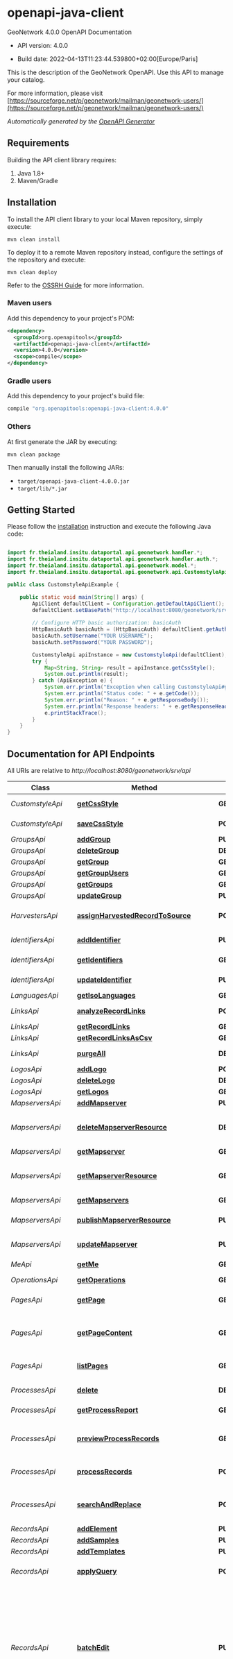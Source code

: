 # openapi-java-client

GeoNetwork 4.0.0 OpenAPI Documentation

- API version: 4.0.0

- Build date: 2022-04-13T11:23:44.539800+02:00[Europe/Paris]

This is the description of the GeoNetwork OpenAPI. Use this API to manage your catalog.

  For more information, please visit [https://sourceforge.net/p/geonetwork/mailman/geonetwork-users/](https://sourceforge.net/p/geonetwork/mailman/geonetwork-users/)

*Automatically generated by the [OpenAPI Generator](https://openapi-generator.tech)*

## Requirements

Building the API client library requires:

1. Java 1.8+
2. Maven/Gradle

## Installation

To install the API client library to your local Maven repository, simply execute:

```shell
mvn clean install
```

To deploy it to a remote Maven repository instead, configure the settings of the repository and execute:

```shell
mvn clean deploy
```

Refer to the [OSSRH Guide](http://central.sonatype.org/pages/ossrh-guide.html) for more information.

### Maven users

Add this dependency to your project's POM:

```xml
<dependency>
  <groupId>org.openapitools</groupId>
  <artifactId>openapi-java-client</artifactId>
  <version>4.0.0</version>
  <scope>compile</scope>
</dependency>
```

### Gradle users

Add this dependency to your project's build file:

```groovy
compile "org.openapitools:openapi-java-client:4.0.0"
```

### Others

At first generate the JAR by executing:

```shell
mvn clean package
```

Then manually install the following JARs:

- `target/openapi-java-client-4.0.0.jar`
- `target/lib/*.jar`

## Getting Started

Please follow the [installation](#installation) instruction and execute the following Java code:

```java

import fr.theialand.insitu.dataportal.api.geonetwork.handler.*;
import fr.theialand.insitu.dataportal.api.geonetwork.handler.auth.*;
import fr.theialand.insitu.dataportal.api.geonetwork.model.*;
import fr.theialand.insitu.dataportal.api.geonetwork.api.CustomstyleApi;

public class CustomstyleApiExample {

    public static void main(String[] args) {
        ApiClient defaultClient = Configuration.getDefaultApiClient();
        defaultClient.setBasePath("http://localhost:8080/geonetwork/srv/api");
        
        // Configure HTTP basic authorization: basicAuth
        HttpBasicAuth basicAuth = (HttpBasicAuth) defaultClient.getAuthentication("basicAuth");
        basicAuth.setUsername("YOUR USERNAME");
        basicAuth.setPassword("YOUR PASSWORD");

        CustomstyleApi apiInstance = new CustomstyleApi(defaultClient);
        try {
            Map<String, String> result = apiInstance.getCssStyle();
            System.out.println(result);
        } catch (ApiException e) {
            System.err.println("Exception when calling CustomstyleApi#getCssStyle");
            System.err.println("Status code: " + e.getCode());
            System.err.println("Reason: " + e.getResponseBody());
            System.err.println("Response headers: " + e.getResponseHeaders());
            e.printStackTrace();
        }
    }
}

```

## Documentation for API Endpoints

All URIs are relative to *http://localhost:8080/geonetwork/srv/api*

Class | Method | HTTP request | Description
------------ | ------------- | ------------- | -------------
*CustomstyleApi* | [**getCssStyle**](docs/CustomstyleApi.md#getCssStyle) | **GET** /customstyle | Get CssStyleSettings
*CustomstyleApi* | [**saveCssStyle**](docs/CustomstyleApi.md#saveCssStyle) | **POST** /customstyle | Saves custom style variables.
*GroupsApi* | [**addGroup**](docs/GroupsApi.md#addGroup) | **PUT** /groups | Add a group
*GroupsApi* | [**deleteGroup**](docs/GroupsApi.md#deleteGroup) | **DELETE** /groups/{groupIdentifier} | Remove a group
*GroupsApi* | [**getGroup**](docs/GroupsApi.md#getGroup) | **GET** /groups/{groupIdentifier} | Get group
*GroupsApi* | [**getGroupUsers**](docs/GroupsApi.md#getGroupUsers) | **GET** /groups/{groupIdentifier}/users | Get group users
*GroupsApi* | [**getGroups**](docs/GroupsApi.md#getGroups) | **GET** /groups | Get groups
*GroupsApi* | [**updateGroup**](docs/GroupsApi.md#updateGroup) | **PUT** /groups/{groupIdentifier} | Update a group
*HarvestersApi* | [**assignHarvestedRecordToSource**](docs/HarvestersApi.md#assignHarvestedRecordToSource) | **POST** /harvesters/{harvesterUuid}/assign | Assign harvester records to a new source
*IdentifiersApi* | [**addIdentifier**](docs/IdentifiersApi.md#addIdentifier) | **PUT** /identifiers | Add an identifier template
*IdentifiersApi* | [**getIdentifiers**](docs/IdentifiersApi.md#getIdentifiers) | **GET** /identifiers | Get identifier templates
*IdentifiersApi* | [**updateIdentifier**](docs/IdentifiersApi.md#updateIdentifier) | **PUT** /identifiers/{identifier} | Update an identifier template
*LanguagesApi* | [**getIsoLanguages**](docs/LanguagesApi.md#getIsoLanguages) | **GET** /isolanguages | Get ISO languages
*LinksApi* | [**analyzeRecordLinks**](docs/LinksApi.md#analyzeRecordLinks) | **POST** /records/links | Analyze records links
*LinksApi* | [**getRecordLinks**](docs/LinksApi.md#getRecordLinks) | **GET** /records/links | Get record links
*LinksApi* | [**getRecordLinksAsCsv**](docs/LinksApi.md#getRecordLinksAsCsv) | **GET** /records/links/csv | 
*LinksApi* | [**purgeAll**](docs/LinksApi.md#purgeAll) | **DELETE** /records/links | Remove all links and status history
*LogosApi* | [**addLogo**](docs/LogosApi.md#addLogo) | **POST** /logos | Add a logo
*LogosApi* | [**deleteLogo**](docs/LogosApi.md#deleteLogo) | **DELETE** /logos/{file} | Remove a logo
*LogosApi* | [**getLogos**](docs/LogosApi.md#getLogos) | **GET** /logos | Get all logos
*MapserversApi* | [**addMapserver**](docs/MapserversApi.md#addMapserver) | **PUT** /mapservers | Add a mapserver
*MapserversApi* | [**deleteMapserverResource**](docs/MapserversApi.md#deleteMapserverResource) | **DELETE** /mapservers/{mapserverId}/records/{metadataUuid} | Remove a metadata mapserver resource
*MapserversApi* | [**getMapserver**](docs/MapserversApi.md#getMapserver) | **GET** /mapservers/{mapserverId} | Get a mapserver
*MapserversApi* | [**getMapserverResource**](docs/MapserversApi.md#getMapserverResource) | **GET** /mapservers/{mapserverId}/records/{metadataUuid} | Check metadata mapserver resource is published 
*MapserversApi* | [**getMapservers**](docs/MapserversApi.md#getMapservers) | **GET** /mapservers | Get mapservers
*MapserversApi* | [**publishMapserverResource**](docs/MapserversApi.md#publishMapserverResource) | **PUT** /mapservers/{mapserverId}/records/{metadataUuid} | Publish a metadata resource in a mapserver
*MapserversApi* | [**updateMapserver**](docs/MapserversApi.md#updateMapserver) | **PUT** /mapservers/{mapserverId} | Update a mapserver
*MeApi* | [**getMe**](docs/MeApi.md#getMe) | **GET** /me | Get information about me
*OperationsApi* | [**getOperations**](docs/OperationsApi.md#getOperations) | **GET** /operations | Get operations
*PagesApi* | [**getPage**](docs/PagesApi.md#getPage) | **GET** /pages/{language}/{pageId} | Return the page object details except the content
*PagesApi* | [**getPageContent**](docs/PagesApi.md#getPageContent) | **GET** /pages/{language}/{pageId}/content | Return the static html content identified by pageId
*PagesApi* | [**listPages**](docs/PagesApi.md#listPages) | **GET** /pages/list | List all pages according to the filters
*ProcessesApi* | [**delete**](docs/ProcessesApi.md#delete) | **DELETE** /processes/reports | Clear process reports list
*ProcessesApi* | [**getProcessReport**](docs/ProcessesApi.md#getProcessReport) | **GET** /processes/reports | Get current process reports
*ProcessesApi* | [**previewProcessRecords**](docs/ProcessesApi.md#previewProcessRecords) | **GET** /processes/{process} | Preview process result applied to one or more records
*ProcessesApi* | [**processRecords**](docs/ProcessesApi.md#processRecords) | **POST** /processes/{process} | Apply a process to one or more records
*ProcessesApi* | [**searchAndReplace**](docs/ProcessesApi.md#searchAndReplace) | **POST** /processes/search-and-replace | Search and replace values in one or more records
*RecordsApi* | [**addElement**](docs/RecordsApi.md#addElement) | **PUT** /records/{metadataUuid}/editor/elements/{direction} | Reorder element
*RecordsApi* | [**addSamples**](docs/RecordsApi.md#addSamples) | **PUT** /records/samples | Add samples
*RecordsApi* | [**addTemplates**](docs/RecordsApi.md#addTemplates) | **PUT** /records/templates | Add templates
*RecordsApi* | [**applyQuery**](docs/RecordsApi.md#applyQuery) | **POST** /records/{metadataUuid}/query/{savedQuery} | Apply a saved query for this metadata
*RecordsApi* | [**batchEdit**](docs/RecordsApi.md#batchEdit) | **PUT** /records/batchediting | Edit a set of records by XPath expressions. This operations applies the update-fixed-info.xsl transformation for the metadata schema and updates the change date if the parameter updateDateStamp is set to true.
*RecordsApi* | [**cancelEdits**](docs/RecordsApi.md#cancelEdits) | **DELETE** /records/{metadataUuid}/editor | Cancel edits
*RecordsApi* | [**checkDoiStatus**](docs/RecordsApi.md#checkDoiStatus) | **GET** /records/{metadataUuid}/doi/checkPreConditions | Check that a record can be submitted to DataCite for DOI creation. DataCite requires some fields to be populated.
*RecordsApi* | [**checkValidation**](docs/RecordsApi.md#checkValidation) | **GET** /records/{testId}/validate/inspire | Check the status of validation with the INSPIRE service.
*RecordsApi* | [**create**](docs/RecordsApi.md#create) | **PUT** /records/duplicate | Create a new record
*RecordsApi* | [**createDoi**](docs/RecordsApi.md#createDoi) | **PUT** /records/{metadataUuid}/doi | Submit a record to the Datacite metadata store in order to create a DOI.
*RecordsApi* | [**deleteAttribute**](docs/RecordsApi.md#deleteAttribute) | **DELETE** /records/{metadataUuid}/editor/attributes | Delete attribute
*RecordsApi* | [**deleteElement**](docs/RecordsApi.md#deleteElement) | **DELETE** /records/{metadataUuid}/editor/elements | Delete element
*RecordsApi* | [**deleteRecords**](docs/RecordsApi.md#deleteRecords) | **DELETE** /records | Delete one or more records
*RecordsApi* | [**deleteTagForRecords**](docs/RecordsApi.md#deleteTagForRecords) | **DELETE** /records/tags | Delete tags to one or more records
*RecordsApi* | [**deleteTags**](docs/RecordsApi.md#deleteTags) | **DELETE** /records/{metadataUuid}/tags | Delete tags of a record
*RecordsApi* | [**downloadBackup**](docs/RecordsApi.md#downloadBackup) | **GET** /records/backups/latest | Download MEF backup archive
*RecordsApi* | [**enableVersionControl**](docs/RecordsApi.md#enableVersionControl) | **PUT** /records/{metadataUuid}/versions | (Experimental) Enable version control
*RecordsApi* | [**enableVersionControlForRecords**](docs/RecordsApi.md#enableVersionControlForRecords) | **PUT** /records/versions | (Experimental) Enable version control for one or more records
*RecordsApi* | [**exportAsCsv**](docs/RecordsApi.md#exportAsCsv) | **GET** /records/csv | Get a set of metadata records as CSV
*RecordsApi* | [**exportAsMef**](docs/RecordsApi.md#exportAsMef) | **GET** /records/zip | Get a set of metadata records as ZIP
*RecordsApi* | [**exportAsPdf**](docs/RecordsApi.md#exportAsPdf) | **GET** /records/pdf | Get a set of metadata records as PDF
*RecordsApi* | [**getActiveUsers**](docs/RecordsApi.md#getActiveUsers) | **GET** /reports/users | Get the list of users \&quot;active\&quot; during a time period.
*RecordsApi* | [**getAllRecordExtentAsJson**](docs/RecordsApi.md#getAllRecordExtentAsJson) | **GET** /records/{metadataUuid}/extents.json | Get list of record extents
*RecordsApi* | [**getAllResources**](docs/RecordsApi.md#getAllResources) | **GET** /records/{metadataUuid}/attachments | List all metadata attachments
*RecordsApi* | [**getAsRdf**](docs/RecordsApi.md#getAsRdf) | **GET** /records | Get catalog content as RDF. This endpoint supports the same Lucene query parameters as for the GUI search.
*RecordsApi* | [**getAssociatedResources**](docs/RecordsApi.md#getAssociatedResources) | **GET** /records/{metadataUuid}/related | Get record related resources
*RecordsApi* | [**getFeatureCatalog**](docs/RecordsApi.md#getFeatureCatalog) | **GET** /records/{metadataUuid}/featureCatalog | Returns a map to decode attributes in a dataset (from the associated feature catalog)
*RecordsApi* | [**getRecordAsJSON**](docs/RecordsApi.md#getRecordAsJSON) | **GET** /records/{metadataUuid}/formatters/json | Get a metadata record as JSON
*RecordsApi* | [**getRecordAsXml**](docs/RecordsApi.md#getRecordAsXml) | **GET** /records/{metadataUuid}/formatters/xml | Get a metadata record as XML
*RecordsApi* | [**getRecordAsZip**](docs/RecordsApi.md#getRecordAsZip) | **GET** /records/{metadataUuid}/formatters/zip | Get a metadata record as ZIP
*RecordsApi* | [**getRecordFormattedBy**](docs/RecordsApi.md#getRecordFormattedBy) | **GET** /records/{metadataUuid}/formatters/{formatterId} | Get a formatted metadata record
*RecordsApi* | [**getRecordSharingSettings**](docs/RecordsApi.md#getRecordSharingSettings) | **GET** /records/{metadataUuid}/sharing | Get record sharing settings
*RecordsApi* | [**getRecordStatusHistory**](docs/RecordsApi.md#getRecordStatusHistory) | **GET** /records/{metadataUuid}/status | Get record status history
*RecordsApi* | [**getRecordStatusHistoryByType**](docs/RecordsApi.md#getRecordStatusHistoryByType) | **GET** /records/{metadataUuid}/status/{type} | Get record status history by type
*RecordsApi* | [**getRecordTags**](docs/RecordsApi.md#getRecordTags) | **GET** /records/{metadataUuid}/tags | Get record tags
*RecordsApi* | [**getReportDataDownloads**](docs/RecordsApi.md#getReportDataDownloads) | **GET** /reports/datadownloads | Get list of metadata file downloads
*RecordsApi* | [**getReportDataUploads**](docs/RecordsApi.md#getReportDataUploads) | **GET** /reports/datauploads | Get uploaded files to metadata records during a period.
*RecordsApi* | [**getReportInternalMetadata**](docs/RecordsApi.md#getReportInternalMetadata) | **GET** /reports/metadatainternal | Get the metadata not published during a period.
*RecordsApi* | [**getReportUpdatedMetadata**](docs/RecordsApi.md#getReportUpdatedMetadata) | **GET** /reports/metadataupdated | Get the updated metadata during a period.
*RecordsApi* | [**getResource**](docs/RecordsApi.md#getResource) | **GET** /records/{metadataUuid}/attachments/{resourceId} | Get a metadata resource
*RecordsApi* | [**getSavedQueries**](docs/RecordsApi.md#getSavedQueries) | **GET** /records/{metadataUuid}/query | List saved queries for this metadata
*RecordsApi* | [**getSharingSettings**](docs/RecordsApi.md#getSharingSettings) | **GET** /records/sharing | Get record sharing settings
*RecordsApi* | [**getStatus**](docs/RecordsApi.md#getStatus) | **GET** /records/{metadataUuid}/status/workflow/last | Get last workflow status for a record
*RecordsApi* | [**getSuggestions**](docs/RecordsApi.md#getSuggestions) | **GET** /records/{metadataUuid}/processes | Get suggestions
*RecordsApi* | [**getTestSuites**](docs/RecordsApi.md#getTestSuites) | **GET** /records/{metadataUuid}/validate/inspire/testsuites | Get test suites available.
*RecordsApi* | [**getWorkflowStatusByType**](docs/RecordsApi.md#getWorkflowStatusByType) | **GET** /records/status/search | Search status
*RecordsApi* | [**index1**](docs/RecordsApi.md#index1) | **GET** /records/index | Index a set of records
*RecordsApi* | [**insert**](docs/RecordsApi.md#insert) | **PUT** /records | Add a record
*RecordsApi* | [**insertFile**](docs/RecordsApi.md#insertFile) | **POST** /records | Add a record from XML or MEF/ZIP file
*RecordsApi* | [**insertOgcMapContextFile**](docs/RecordsApi.md#insertOgcMapContextFile) | **POST** /records/importfrommap | Add a map metadata record from OGC OWS context
*RecordsApi* | [**patchResource**](docs/RecordsApi.md#patchResource) | **PATCH** /records/{metadataUuid}/attachments/{resourceId} | Update the metadata resource visibility
*RecordsApi* | [**processRecord**](docs/RecordsApi.md#processRecord) | **POST** /records/{metadataUuid}/processes/{process} | Apply a process
*RecordsApi* | [**processRecordPreview**](docs/RecordsApi.md#processRecordPreview) | **GET** /records/{metadataUuid}/processes/{process} | Preview process result
*RecordsApi* | [**publish**](docs/RecordsApi.md#publish) | **PUT** /records/publish | Publish one or more records
*RecordsApi* | [**putResource**](docs/RecordsApi.md#putResource) | **POST** /records/{metadataUuid}/attachments | Create a new resource for a given metadata
*RecordsApi* | [**putResourceFromURL**](docs/RecordsApi.md#putResourceFromURL) | **PUT** /records/{metadataUuid}/attachments | Create a new resource from a URL for a given metadata
*RecordsApi* | [**rateRecord**](docs/RecordsApi.md#rateRecord) | **PUT** /records/{metadataUuid}/rate | Rate a record
*RecordsApi* | [**saveEdits**](docs/RecordsApi.md#saveEdits) | **POST** /records/{metadataUuid}/editor | Save edits
*RecordsApi* | [**saveThumbnail**](docs/RecordsApi.md#saveThumbnail) | **PUT** /records/{metadataUuid}/attachments/print-thumbnail | Create an overview using the map print module
*RecordsApi* | [**setGroupAndOwner**](docs/RecordsApi.md#setGroupAndOwner) | **PUT** /records/ownership | Set group and owner for one or more records
*RecordsApi* | [**setRecordGroup**](docs/RecordsApi.md#setRecordGroup) | **PUT** /records/{metadataUuid}/group | Set record group
*RecordsApi* | [**setRecordOwnership**](docs/RecordsApi.md#setRecordOwnership) | **PUT** /records/{metadataUuid}/ownership | Set record group and owner
*RecordsApi* | [**share**](docs/RecordsApi.md#share) | **PUT** /records/sharing | Set sharing settings for one or more records
*RecordsApi* | [**tagRecord**](docs/RecordsApi.md#tagRecord) | **PUT** /records/{metadataUuid}/tags | Add tags to a record
*RecordsApi* | [**tagRecords**](docs/RecordsApi.md#tagRecords) | **PUT** /records/tags | Add tags to one or more records
*RecordsApi* | [**trigger**](docs/RecordsApi.md#trigger) | **PUT** /records/backups | Trigger MEF backup archive
*RecordsApi* | [**unpublish**](docs/RecordsApi.md#unpublish) | **PUT** /records/unpublish | Un-publish one or more records
*RecordsApi* | [**validateRecord**](docs/RecordsApi.md#validateRecord) | **PUT** /records/{metadataUuid}/validate/internal | Validate a record
*RecordsApi* | [**validateRecordForInspire**](docs/RecordsApi.md#validateRecordForInspire) | **PUT** /records/{metadataUuid}/validate/inspire | Submit a record to the INSPIRE service for validation.
*RecordsApi* | [**validateRecords**](docs/RecordsApi.md#validateRecords) | **PUT** /records/validate | Validate one or more records
*RecordsApi* | [**validateRecordsInspire**](docs/RecordsApi.md#validateRecordsInspire) | **PUT** /records/validate/inspire | Validate one or more records in INSPIRE validator
*RegionsApi* | [**getRegionTypes**](docs/RegionsApi.md#getRegionTypes) | **GET** /regions/types | Get list of region types
*RegionsApi* | [**getRegions**](docs/RegionsApi.md#getRegions) | **GET** /regions | Get list of regions
*RegistriesApi* | [**deleteThesaurus**](docs/RegistriesApi.md#deleteThesaurus) | **DELETE** /registries/vocabularies/{thesaurus} | Delete a thesaurus by name
*RegistriesApi* | [**getCrs**](docs/RegistriesApi.md#getCrs) | **GET** /registries/crs/{id} | Get CRS
*RegistriesApi* | [**getCrsTypes**](docs/RegistriesApi.md#getCrsTypes) | **GET** /registries/crs/types | Get list of CRS type
*RegistriesApi* | [**getEntry**](docs/RegistriesApi.md#getEntry) | **GET** /registries/entries/{uuid} | Get a directory entry
*RegistriesApi* | [**getKeywordById**](docs/RegistriesApi.md#getKeywordById) | **GET** /registries/vocabularies/keyword | Get keyword by id
*RegistriesApi* | [**getThesaurus**](docs/RegistriesApi.md#getThesaurus) | **GET** /registries/vocabularies/{thesaurus} | Download a thesaurus by name
*RegistriesApi* | [**importSpatialEntries**](docs/RegistriesApi.md#importSpatialEntries) | **POST** /registries/actions/entries/import/spatial | Import spatial directory entries
*RegistriesApi* | [**previewUpdatedRecordEntries**](docs/RegistriesApi.md#previewUpdatedRecordEntries) | **GET** /registries/actions/entries/synchronize | Preview updated matching entries in records
*RegistriesApi* | [**searchCrs**](docs/RegistriesApi.md#searchCrs) | **GET** /registries/crs | Search coordinate reference system (CRS)
*RegistriesApi* | [**searchKeywords**](docs/RegistriesApi.md#searchKeywords) | **GET** /registries/vocabularies/search | Search keywords
*RegistriesApi* | [**updateRecordEntries**](docs/RegistriesApi.md#updateRecordEntries) | **PUT** /registries/actions/entries/synchronize | Update matching entries in records
*RegistriesApi* | [**uploadThesaurus**](docs/RegistriesApi.md#uploadThesaurus) | **POST** /registries/vocabularies | Uploads a new thesaurus from a file
*RegistriesApi* | [**uploadThesaurusFromUrl**](docs/RegistriesApi.md#uploadThesaurusFromUrl) | **PUT** /registries/vocabularies | Uploads a new thesaurus from URL or Registry
*RelatedApi* | [**getAssociatedResourcesForRecords**](docs/RelatedApi.md#getAssociatedResourcesForRecords) | **GET** /related | Get record related resources for all requested metadatas
*SearchApi* | [**search**](docs/SearchApi.md#search) | **POST** /search/records/_search | Search endpoint
*SelectionsApi* | [**add**](docs/SelectionsApi.md#add) | **PUT** /selections/{bucket} | Select one or more items
*SelectionsApi* | [**clear**](docs/SelectionsApi.md#clear) | **DELETE** /selections/{bucket} | Clear selection or remove items
*SelectionsApi* | [**get**](docs/SelectionsApi.md#get) | **GET** /selections/{bucket} | Get current selection
*SiteApi* | [**getInformation**](docs/SiteApi.md#getInformation) | **GET** /site/info | Get site informations
*SiteApi* | [**getLastActivity**](docs/SiteApi.md#getLastActivity) | **GET** /site/logging/activity | Get last activity
*SiteApi* | [**getLastActivityInAZip**](docs/SiteApi.md#getLastActivityInAZip) | **GET** /site/logging/activity/zip | Get last activity in a ZIP
*SiteApi* | [**getLogFiles**](docs/SiteApi.md#getLogFiles) | **GET** /site/logging | Get log files
*SiteApi* | [**getRobotsText**](docs/SiteApi.md#getRobotsText) | **GET** /robots.txt | robots.txt
*SiteApi* | [**getSettingsDetails**](docs/SiteApi.md#getSettingsDetails) | **GET** /site/settings/details | Get settings with details
*SiteApi* | [**getSettingsSet**](docs/SiteApi.md#getSettingsSet) | **GET** /site/settings | Get settings
*SiteApi* | [**getSiteOrPortalDescription**](docs/SiteApi.md#getSiteOrPortalDescription) | **GET** /site | Get site (or portal) description
*SiteApi* | [**getSitemap**](docs/SiteApi.md#getSitemap) | **GET** /sitemap | Get sitemap
*SiteApi* | [**getSystemInfo**](docs/SiteApi.md#getSystemInfo) | **GET** /site/info/build | Get build details
*SiteApi* | [**getXslTransformations**](docs/SiteApi.md#getXslTransformations) | **GET** /site/info/transforms | Get XSL tranformations available
*SiteApi* | [**index**](docs/SiteApi.md#index) | **PUT** /site/index | Index
*SiteApi* | [**indexAndDbSynchronizationStatus**](docs/SiteApi.md#indexAndDbSynchronizationStatus) | **GET** /site/index/synchronized | Index synchronized with database
*SiteApi* | [**indexStatus**](docs/SiteApi.md#indexStatus) | **GET** /site/index/status | Index status
*SiteApi* | [**isCasEnabled**](docs/SiteApi.md#isCasEnabled) | **GET** /site/info/isCasEnabled | Is CAS enabled?
*SiteApi* | [**isIndexing**](docs/SiteApi.md#isIndexing) | **GET** /site/indexing | Is indexing?
*SiteApi* | [**isReadOnly**](docs/SiteApi.md#isReadOnly) | **GET** /site/info/readonly | Is in read-only mode?
*SourcesApi* | [**getSources1**](docs/SourcesApi.md#getSources1) | **GET** /sources | Get portal list
*SourcesApi* | [**getSourcesByType**](docs/SourcesApi.md#getSourcesByType) | **GET** /sources/{type} | Get all sources by type
*StandardsApi* | [**getConfiguration**](docs/StandardsApi.md#getConfiguration) | **GET** /standards/{schema}/batchconfiguration | Get batch editor configuration for a standard
*StandardsApi* | [**getConfigurations**](docs/StandardsApi.md#getConfigurations) | **GET** /standards/batchconfiguration | Get batch editor configuration for standards
*StandardsApi* | [**getEditorAssociatedPanelConfiguration**](docs/StandardsApi.md#getEditorAssociatedPanelConfiguration) | **GET** /standards/{schema}/editor/associatedpanel/config/{name}.json | Get editor associated resources panel configuration
*StandardsApi* | [**getElementDetails**](docs/StandardsApi.md#getElementDetails) | **GET** /standards/{schema}/descriptors/{element}/details | Get descriptor details
*StandardsApi* | [**getSchemaCodelistsWithDetails**](docs/StandardsApi.md#getSchemaCodelistsWithDetails) | **GET** /standards/{schema}/codelists/{codelist}/details | Get codelist details
*StandardsApi* | [**getSchemaTranslations**](docs/StandardsApi.md#getSchemaTranslations) | **GET** /standards/{schema}/codelists/{codelist} | Get codelist translations
*StandardsApi* | [**getStandardConfigurations**](docs/StandardsApi.md#getStandardConfigurations) | **GET** /standards | Get standards
*StandardsApi* | [**reloadSchema**](docs/StandardsApi.md#reloadSchema) | **GET** /standards/reload | Reload standards
*StatusApi* | [**getStatusByType**](docs/StatusApi.md#getStatusByType) | **GET** /status/{type} | Get status by type
*StatusApi* | [**getStatusList**](docs/StatusApi.md#getStatusList) | **GET** /status | Get status
*TagsApi* | [**getTag**](docs/TagsApi.md#getTag) | **GET** /tags/{tagIdentifier} | Get a tag
*TagsApi* | [**getTags**](docs/TagsApi.md#getTags) | **GET** /tags | Get tags
*TagsApi* | [**updateTag**](docs/TagsApi.md#updateTag) | **PUT** /tags/{tagIdentifier} | Update a tag
*ToolsApi* | [**addTranslations**](docs/ToolsApi.md#addTranslations) | **PUT** /tools/i18n/db/translations/{key} | Add or update database translations.
*ToolsApi* | [**buildSLD**](docs/ToolsApi.md#buildSLD) | **POST** /tools/ogc/sld | Generate a SLD with a new filter
*ToolsApi* | [**callStep**](docs/ToolsApi.md#callStep) | **PUT** /tools/migration/steps/{stepName} | Call a migration step
*ToolsApi* | [**deleteTranslations**](docs/ToolsApi.md#deleteTranslations) | **DELETE** /tools/i18n/db/translations/{key} | Delete database translations.
*ToolsApi* | [**deteleSLD**](docs/ToolsApi.md#deteleSLD) | **DELETE** /tools/ogc/sld | Remove all SLD files
*ToolsApi* | [**getDbTranslations**](docs/ToolsApi.md#getDbTranslations) | **GET** /tools/i18n/db/translations | List database translations (used to overrides client application translations).
*ToolsApi* | [**getSLD**](docs/ToolsApi.md#getSLD) | **GET** /tools/ogc/sld | Get the list of SLD available
*ToolsApi* | [**getTranslations**](docs/ToolsApi.md#getTranslations) | **GET** /tools/i18n/db | List translations for database description table
*UiApi* | [**getUiConfiguration**](docs/UiApi.md#getUiConfiguration) | **GET** /ui/{uiIdentifier} | Get a UI configuration
*UiApi* | [**getUiConfigurations**](docs/UiApi.md#getUiConfigurations) | **GET** /ui | Get UI configuration
*UiApi* | [**updateUiConfiguration**](docs/UiApi.md#updateUiConfiguration) | **PUT** /ui/{uiIdentifier} | Update a UI configuration
*UserfeedbackApi* | [**deleteUserFeedback**](docs/UserfeedbackApi.md#deleteUserFeedback) | **DELETE** /userfeedback/{uuid} | Removes a user feedback
*UserfeedbackApi* | [**getMetadataRating**](docs/UserfeedbackApi.md#getMetadataRating) | **GET** /records/{metadataUuid}/userfeedbackrating | Provides an average rating for a metadata record
*UserfeedbackApi* | [**getRatingCriteria**](docs/UserfeedbackApi.md#getRatingCriteria) | **GET** /userfeedback/ratingcriteria | Get list of rating criteria
*UserfeedbackApi* | [**getUserComment**](docs/UserfeedbackApi.md#getUserComment) | **GET** /userfeedback/{uuid} | Finds a specific user feedback
*UserfeedbackApi* | [**getUserComments**](docs/UserfeedbackApi.md#getUserComments) | **GET** /userfeedback | Finds a list of user feedback records. 
*UserfeedbackApi* | [**getUserCommentsOnARecord**](docs/UserfeedbackApi.md#getUserCommentsOnARecord) | **GET** /records/{metadataUuid}/userfeedback | Finds a list of user feedback for a specific records. 
*UserfeedbackApi* | [**newUserFeedback**](docs/UserfeedbackApi.md#newUserFeedback) | **POST** /userfeedback | Creates a user feedback
*UserfeedbackApi* | [**publishFeedback**](docs/UserfeedbackApi.md#publishFeedback) | **GET** /userfeedback/{uuid}/publish | Publishes a feedback
*UserfeedbackApi* | [**sendEmailToContact**](docs/UserfeedbackApi.md#sendEmailToContact) | **POST** /records/{metadataUuid}/alert | Send an email to catalogue administrator or record&#39;s contact
*UsersApi* | [**createUser**](docs/UsersApi.md#createUser) | **PUT** /users | Creates a user
*UsersApi* | [**deleteUser**](docs/UsersApi.md#deleteUser) | **DELETE** /users/{userIdentifier} | Delete a user
*UsersApi* | [**getRecordOwners**](docs/UsersApi.md#getRecordOwners) | **GET** /users/owners | Get owners
*UsersApi* | [**getUser**](docs/UsersApi.md#getUser) | **GET** /users/{userIdentifier} | Get user
*UsersApi* | [**getUserIdenticon**](docs/UsersApi.md#getUserIdenticon) | **GET** /users/{userIdentifier}.png | Get user identicon
*UsersApi* | [**getUsers**](docs/UsersApi.md#getUsers) | **GET** /users | Get users
*UsersApi* | [**registerUser**](docs/UsersApi.md#registerUser) | **PUT** /user/actions/register | Create user account
*UsersApi* | [**resetUserPassword**](docs/UsersApi.md#resetUserPassword) | **POST** /users/{userIdentifier}/actions/forget-password | Resets user password
*UsersApi* | [**retrieveAllUserGroups**](docs/UsersApi.md#retrieveAllUserGroups) | **GET** /users/groups | Retrieve all user groups
*UsersApi* | [**retrieveUserGroups**](docs/UsersApi.md#retrieveUserGroups) | **GET** /users/{userIdentifier}/groups | Retrieve user groups
*UsersApi* | [**saveOwners**](docs/UsersApi.md#saveOwners) | **PUT** /users/owners | Transfer privileges
*UsersApi* | [**sendPasswordByEmail**](docs/UsersApi.md#sendPasswordByEmail) | **GET** /user/{username}/actions/forgot-password | Send user password reminder by email
*UsersApi* | [**updatePassword**](docs/UsersApi.md#updatePassword) | **PATCH** /user/{username} | Update user password
*UsersApi* | [**updateUser**](docs/UsersApi.md#updateUser) | **PUT** /users/{userIdentifier} | Update a user
*UsersearchesApi* | [**createUserCustomSearch**](docs/UsersearchesApi.md#createUserCustomSearch) | **PUT** /usersearches | Creates a user search
*UsersearchesApi* | [**deleteUserCustomSerach**](docs/UsersearchesApi.md#deleteUserCustomSerach) | **DELETE** /usersearches/{searchIdentifier} | Delete a user search
*UsersearchesApi* | [**getAllUserCustomSearches**](docs/UsersearchesApi.md#getAllUserCustomSearches) | **GET** /usersearches/all | Get user custom searches for all users (no paginated)
*UsersearchesApi* | [**getAllUserCustomSearchesPage**](docs/UsersearchesApi.md#getAllUserCustomSearchesPage) | **GET** /usersearches/allpaginated | Get user custom searches for all users (paginated)
*UsersearchesApi* | [**getFeaturedUserCustomSearches**](docs/UsersearchesApi.md#getFeaturedUserCustomSearches) | **GET** /usersearches/featured | Get featured user custom searches
*UsersearchesApi* | [**getUserCustomSearch**](docs/UsersearchesApi.md#getUserCustomSearch) | **GET** /usersearches/{searchIdentifier} | Get custom search
*UsersearchesApi* | [**getUserCustomSearches**](docs/UsersearchesApi.md#getUserCustomSearches) | **GET** /usersearches | Get user custom searches
*UsersearchesApi* | [**updateCustomUserSearch**](docs/UsersearchesApi.md#updateCustomUserSearch) | **PUT** /usersearches/{searchIdentifier} | Update a user search
*UserselectionsApi* | [**addToUserSelection**](docs/UserselectionsApi.md#addToUserSelection) | **PUT** /userselections/{selectionIdentifier}/{userIdentifier} | Add items to a user selection set
*UserselectionsApi* | [**createPersistentSelectionType**](docs/UserselectionsApi.md#createPersistentSelectionType) | **PUT** /userselections | Add a user selection set
*UserselectionsApi* | [**deleteFromUserSelection**](docs/UserselectionsApi.md#deleteFromUserSelection) | **DELETE** /userselections/{selectionIdentifier}/{userIdentifier} | Remove items to a user selection set
*UserselectionsApi* | [**getSelectionList**](docs/UserselectionsApi.md#getSelectionList) | **GET** /userselections | Get list of user selection sets
*UserselectionsApi* | [**getSelectionRecords**](docs/UserselectionsApi.md#getSelectionRecords) | **GET** /userselections/{selectionIdentifier}/{userIdentifier} | Get record in a user selection set


## Documentation for Models

 - [Address](docs/Address.md)
 - [AnonymousMapserver](docs/AnonymousMapserver.md)
 - [Associated](docs/Associated.md)
 - [AssociatedSiblingMetadataItem](docs/AssociatedSiblingMetadataItem.md)
 - [AttributeTable](docs/AttributeTable.md)
 - [BatchEditParameter](docs/BatchEditParameter.md)
 - [BatchEditing](docs/BatchEditing.md)
 - [Category](docs/Category.md)
 - [CategoryResponse](docs/CategoryResponse.md)
 - [Children](docs/Children.md)
 - [Codelist](docs/Codelist.md)
 - [Crs](docs/Crs.md)
 - [Dataset](docs/Dataset.md)
 - [Description](docs/Description.md)
 - [DocType](docs/DocType.md)
 - [Document](docs/Document.md)
 - [Element](docs/Element.md)
 - [Entry](docs/Entry.md)
 - [ExtentDto](docs/ExtentDto.md)
 - [FCRelatedMetadataItem](docs/FCRelatedMetadataItem.md)
 - [Fcat](docs/Fcat.md)
 - [FeatureResponse](docs/FeatureResponse.md)
 - [FeatureType](docs/FeatureType.md)
 - [Field](docs/Field.md)
 - [GrantedAuthority](docs/GrantedAuthority.md)
 - [Group](docs/Group.md)
 - [GroupOperations](docs/GroupOperations.md)
 - [GroupPrivilege](docs/GroupPrivilege.md)
 - [Hasfeaturecats](docs/Hasfeaturecats.md)
 - [Hassource](docs/Hassource.md)
 - [IProcessingReport](docs/IProcessingReport.md)
 - [ISODate](docs/ISODate.md)
 - [InfoReport](docs/InfoReport.md)
 - [InlineObject](docs/InlineObject.md)
 - [InlineObject1](docs/InlineObject1.md)
 - [InlineObject2](docs/InlineObject2.md)
 - [IsoLanguage](docs/IsoLanguage.md)
 - [KeywordBean](docs/KeywordBean.md)
 - [Link](docs/Link.md)
 - [LinkStatus](docs/LinkStatus.md)
 - [ListRegionsResponse](docs/ListRegionsResponse.md)
 - [LocalizedString](docs/LocalizedString.md)
 - [LogFileResponse](docs/LogFileResponse.md)
 - [MapServer](docs/MapServer.md)
 - [MeResponse](docs/MeResponse.md)
 - [MetadataCategory](docs/MetadataCategory.md)
 - [MetadataIdentifierTemplate](docs/MetadataIdentifierTemplate.md)
 - [MetadataLink](docs/MetadataLink.md)
 - [MetadataProcessingReport](docs/MetadataProcessingReport.md)
 - [MetadataReplacementProcessingReport](docs/MetadataReplacementProcessingReport.md)
 - [MetadataResource](docs/MetadataResource.md)
 - [MetadataSchema](docs/MetadataSchema.md)
 - [MetadataStatus](docs/MetadataStatus.md)
 - [MetadataStatusId](docs/MetadataStatusId.md)
 - [MetadataStatusResponse](docs/MetadataStatusResponse.md)
 - [MetadataWorkflowStatusResponse](docs/MetadataWorkflowStatusResponse.md)
 - [MultilingualValue](docs/MultilingualValue.md)
 - [Namespace](docs/Namespace.md)
 - [Online](docs/Online.md)
 - [Operation](docs/Operation.md)
 - [OwnerResponse](docs/OwnerResponse.md)
 - [PageJSONWrapper](docs/PageJSONWrapper.md)
 - [PageLink](docs/PageLink.md)
 - [Pageable](docs/Pageable.md)
 - [PaginatedUserSearchResponse](docs/PaginatedUserSearchResponse.md)
 - [Parent](docs/Parent.md)
 - [PasswordUpdateParameter](docs/PasswordUpdateParameter.md)
 - [ProcessingReport](docs/ProcessingReport.md)
 - [RatingAverage](docs/RatingAverage.md)
 - [RatingCriteria](docs/RatingCriteria.md)
 - [RegionResponse](docs/RegionResponse.md)
 - [Related](docs/Related.md)
 - [RelatedLinkItem](docs/RelatedLinkItem.md)
 - [RelatedMetadataItem](docs/RelatedMetadataItem.md)
 - [RelatedResponse](docs/RelatedResponse.md)
 - [RelatedSiblingMetadataItem](docs/RelatedSiblingMetadataItem.md)
 - [RelatedThumbnailItem](docs/RelatedThumbnailItem.md)
 - [ReplaceEntryChange](docs/ReplaceEntryChange.md)
 - [ReplaceReport](docs/ReplaceReport.md)
 - [Report](docs/Report.md)
 - [Reports](docs/Reports.md)
 - [SavedQuery](docs/SavedQuery.md)
 - [SearchHit](docs/SearchHit.md)
 - [SearchHits](docs/SearchHits.md)
 - [SearchResult](docs/SearchResult.md)
 - [Section](docs/Section.md)
 - [Selection](docs/Selection.md)
 - [Service](docs/Service.md)
 - [Setting](docs/Setting.md)
 - [SettingsListResponse](docs/SettingsListResponse.md)
 - [SharingParameter](docs/SharingParameter.md)
 - [SharingResponse](docs/SharingResponse.md)
 - [Siblings](docs/Siblings.md)
 - [SimpleMetadataProcessingReport](docs/SimpleMetadataProcessingReport.md)
 - [SiteInformation](docs/SiteInformation.md)
 - [Sort](docs/Sort.md)
 - [Source](docs/Source.md)
 - [Status](docs/Status.md)
 - [StatusValue](docs/StatusValue.md)
 - [SuggestionType](docs/SuggestionType.md)
 - [SystemInfo](docs/SystemInfo.md)
 - [Thumbnail](docs/Thumbnail.md)
 - [TransferRequest](docs/TransferRequest.md)
 - [UiSetting](docs/UiSetting.md)
 - [User](docs/User.md)
 - [UserDto](docs/UserDto.md)
 - [UserFeedbackDTO](docs/UserFeedbackDTO.md)
 - [UserGroup](docs/UserGroup.md)
 - [UserGroupId](docs/UserGroupId.md)
 - [UserGroupsResponse](docs/UserGroupsResponse.md)
 - [UserRegisterDto](docs/UserRegisterDto.md)
 - [UserSearchDto](docs/UserSearchDto.md)
 - [UserSecurity](docs/UserSecurity.md)
 - [XsltMetadataProcessingReport](docs/XsltMetadataProcessingReport.md)


## Documentation for Authorization

Authentication schemes defined for the API:
### basicAuth


- **Type**: HTTP basic authentication


## Recommendation

It's recommended to create an instance of `ApiClient` per thread in a multithreaded environment to avoid any potential issues.

## Author

geonetwork-users@lists.sourceforge.net


